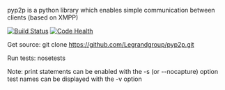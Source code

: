 pyp2p is a python library which enables simple communication between clients (based on XMPP)

[![Build Status](https://travis-ci.org/Legrandgroup/pyp2p.svg?branch=master)](https://travis-ci.org/Legrandgroup/pyp2p)
[![Code Health](https://landscape.io/github/Legrandgroup/pyp2p/master/landscape.svg?style=flat)](https://landscape.io/github/Legrandgroup/pyp2p/master)

Get source: git clone https://github.com/Legrandgroup/pyp2p.git

Run tests: nosetests

Note: print statements can be enabled with the -s (or --nocapture) option
test names can be displayed with the -v option

